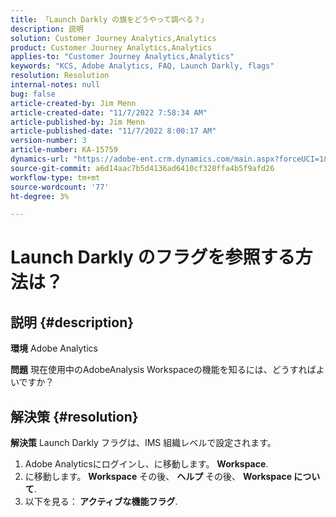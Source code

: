 ```yaml
---
title: 「Launch Darkly の旗をどうやって調べる？」
description: 説明
solution: Customer Journey Analytics,Analytics
product: Customer Journey Analytics,Analytics
applies-to: "Customer Journey Analytics,Analytics"
keywords: "KCS, Adobe Analytics, FAQ, Launch Darkly, flags"
resolution: Resolution
internal-notes: null
bug: false
article-created-by: Jim Menn
article-created-date: "11/7/2022 7:58:34 AM"
article-published-by: Jim Menn
article-published-date: "11/7/2022 8:00:17 AM"
version-number: 3
article-number: KA-15759
dynamics-url: "https://adobe-ent.crm.dynamics.com/main.aspx?forceUCI=1&pagetype=entityrecord&etn=knowledgearticle&id=0b8172f4-715e-ed11-9561-6045bd0065f9"
source-git-commit: a6d14aac7b5d4136ad6410cf328ffa4b5f9afd26
workflow-type: tm+mt
source-wordcount: '77'
ht-degree: 3%

---
```


# Launch Darkly のフラグを参照する方法は？

## 説明 {#description}


<b>環境</b>
Adobe Analytics

<b>問題</b>
現在使用中のAdobeAnalysis Workspaceの機能を知るには、どうすればよいですか？


## 解決策 {#resolution}


<b>解決策</b>
Launch Darkly フラグは、IMS 組織レベルで設定されます。

1. Adobe Analyticsにログインし、に移動します。 <b>Workspace</b>.
2. に移動します。 <b>Workspace</b> その後、 <b>ヘルプ</b> その後、 <b>Workspace について</b>.
3. 以下を見る：<b> アクティブな機能フラグ</b>.

